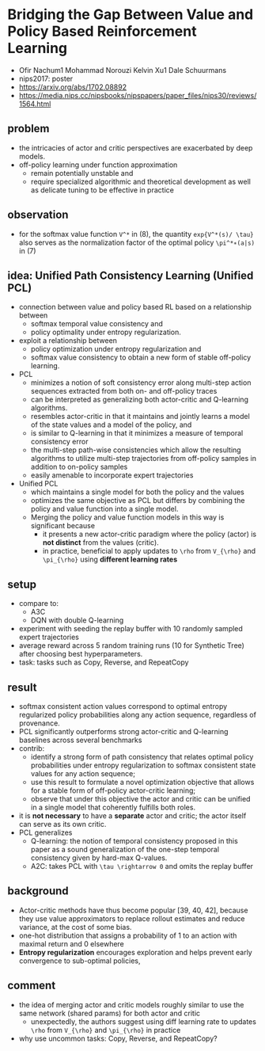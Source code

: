 # Bridging the Gap Between Value and Policy Based Reinforcement Learning
* Ofir Nachum1 Mohammad Norouzi Kelvin Xu1 Dale Schuurmans
* nips2017: poster
* https://arxiv.org/abs/1702.08892
* https://media.nips.cc/nipsbooks/nipspapers/paper_files/nips30/reviews/1564.html

## problem
* the intricacies of actor and critic perspectives are exacerbated by deep models.
* off-policy learning under function approximation 
  * remain potentially unstable and 
  * require specialized algorithmic and theoretical development as well as delicate tuning to be effective in practice

## observation
* for the softmax value function `V^*` in (8), 
  the quantity `exp{V^*(s)/ \tau}` also serves as the normalization factor of the optimal policy `\pi^*∗(a|s)` in (7)
  
## idea: Unified Path Consistency Learning (Unified PCL)
* connection between value and policy based RL based on a relationship between 
  * softmax temporal value consistency and 
  * policy optimality under entropy regularization.
* exploit a relationship between 
  * policy optimization under entropy regularization and 
  * softmax value consistency to obtain a new form of stable off-policy learning.
* PCL
  * minimizes a notion of soft consistency error along multi-step action sequences extracted from 
    both on- and off-policy traces
  * can be interpreted as generalizing both actor-critic and Q-learning algorithms.
  * resembles actor-critic in that it maintains and jointly learns a model of the state values and a model of the policy, and 
  * is similar to Q-learning in that it minimizes a measure of temporal consistency error
  * the multi-step path-wise consistencies which allow the resulting algorithms to 
    utilize multi-step trajectories from off-policy samples in addition to on-policy samples
  * easily amenable to incorporate expert trajectories
* Unified PCL 
  * which maintains a single model for both the policy and the values
  * optimizes the same objective as PCL but differs by combining the policy and value function into a single model.
  * Merging the policy and value function models in this way is significant because 
    * it presents a new actor-critic paradigm where the policy (actor) is **not distinct** from the values (critic).
    * in practice, beneficial to apply updates to `\rho` from `V_{\rho}` and `\pi_{\rho}` using **different learning rates**

## setup
* compare to: 
  * A3C
  * DQN with double Q-learning
* experiment with seeding the replay buffer with 10 randomly sampled expert trajectories
* average reward across 5 random training runs (10 for Synthetic Tree) after choosing best hyperparameters.
* task: tasks such as Copy, Reverse, and RepeatCopy

## result
* softmax consistent action values correspond to optimal entropy regularized policy probabilities along 
  any action sequence, regardless of provenance. 
* PCL significantly outperforms strong actor-critic and Q-learning baselines across several benchmarks
* contrib:
  * identify a strong form of path consistency that relates optimal policy probabilities under entropy regularization to
    softmax consistent state values for any action sequence; 
  * use this result to formulate a novel optimization objective that allows for a stable form of 
    off-policy actor-critic learning; 
  * observe that under this objective the actor and critic can be unified in a single model that 
    coherently fulfills both roles.
* it is **not necessary** to have a **separate** actor and critic; the actor itself can serve as its own critic.
* PCL generalizes
  * Q-learning:
    the notion of temporal consistency proposed in this paper as a sound generalization of 
    the one-step temporal consistency given by hard-max Q-values.
  * A2C:
    takes PCL with `\tau \rightarrow 0` and omits the replay buffer
  
## background
* Actor-critic methods have thus become popular [39, 40, 42], because 
  they use value approximators to replace rollout estimates and reduce variance, at the cost of some bias.
* one-hot distribution that assigns a probability of 1 to an action with maximal return and 0 elsewhere  
* **Entropy regularization** encourages exploration and helps prevent early convergence to sub-optimal policies,

## comment
* the idea of merging actor and critic models roughly similar to 
  use the same network (shared params) for both actor and critic
  * unexpectedly, the authors suggest using diff learning rate to updates `\rho` from `V_{\rho}` and `\pi_{\rho}` in practice
* why use uncommon tasks: Copy, Reverse, and RepeatCopy?
